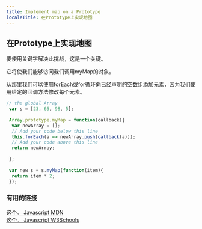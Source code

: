 ```yaml
---
title: Implement map on a Prototype
localeTitle: 在Prototype上实现地图
---
```

## 在Prototype上实现地图

要使用关键字解决此挑战，这是一个关键。

它将使我们能够访问我们调用myMap的对象。

从那里我们可以使用forEach或for循环向已经声明的空数组添加元素，因为我们使用给定的回调方法修改每个元素。

```javascript
// the global Array 
 var s = [23, 65, 98, 5]; 
 
 Array.prototype.myMap = function(callback){ 
  var newArray = []; 
  // Add your code below this line 
  this.forEach(a => newArray.push(callback(a))); 
  // Add your code above this line 
  return newArray; 
 
 }; 
 
 var new_s = s.myMap(function(item){ 
  return item * 2; 
 }); 
```

### 有用的链接

[这个。 Javascript MDN](https://developer.mozilla.org/en-US/docs/Web/JavaScript/Reference/Operators/this)  
[这个。 Javascript W3Schools](https://www.w3schools.com/js/js_this.asp)